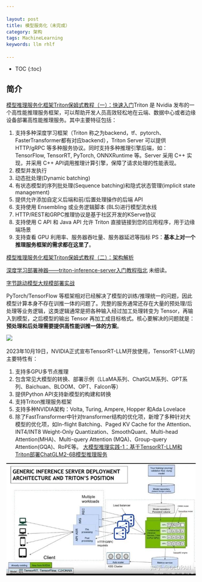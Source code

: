 ```yaml
---

layout: post
title: 模型服务化（未完成）
category: 架构
tags: MachineLearning
keywords: llm rhlf

---
```


<script type="text/javascript" src="http://cdn.mathjax.org/mathjax/latest/MathJax.js?config=default"></script>

* TOC
{:toc}

## 简介

[模型推理服务化框架Triton保姆式教程（一）：快速入门](https://mp.weixin.qq.com/s/YES9OO9NX6-HnzR-pvfFyQ)Triton 是 Nvidia 发布的一个高性能推理服务框架，可以帮助开发人员高效轻松地在云端、数据中心或者边缘设备部署高性能推理服务。其中主要特征包括：
1. 支持多种深度学习框架（Triton 称之为backend，tf、pytorch、FasterTransformer都有对应backend），Triton Server 可以提供 HTTP/gRPC 等多种服务协议。同时支持多种推理引擎后端，如：TensorFlow, TensorRT, PyTorch, ONNXRuntime 等。Server 采用 C++ 实现，并采用 C++ API调用推理计算引擎，保障了请求处理的性能表现。
3. 模型并发执行
4. 动态批处理(Dynamic batching)
5. 有状态模型的序列批处理(Sequence batching)和隐式状态管理(implicit state management)
6. 提供允许添加自定义后端和前/后置处理操作的后端 API
7. 支持使用 Ensembling 或业务逻辑脚本 (BLS)进行模型流水线
8. HTTP/REST和GRPC推理协议是基于社区开发的KServe协议
9. 支持使用 C API 和 Java API 允许 Triton 直接链接到您的应用程序，用于边缘端场景
10. 支持查看 GPU 利用率、服务器吞吐量、服务器延迟等指标
PS：**基本上对一个推理服务框架的需求都在这里了**。

[模型推理服务化框架Triton保姆式教程（二）：架构解析](https://mp.weixin.qq.com/s/ioAx1tAwmCwnVfsATm2qXQ)

[深度学习部署神器——triton-inference-server入门教程指北](https://mp.weixin.qq.com/s/BuVEuZUIvSCuxHQdmR6QUg) 未细读。

[字节跳动模型大规模部署实战](https://mp.weixin.qq.com/s/Aya7V8yomSDqLHA2n1zwbQ)

PyTorch/TensorFlow 等框架相对已经解决了模型的训练/推理统一的问题，因此模型计算本身不存在训推一体的问题了。完整的服务通常还存在大量的预处理/后处理等业务逻辑，这类逻辑通常是把各种输入经过加工处理转变为 Tensor，再输入到模型，之后模型的输出 Tensor 再加工成目标格式。核心要解决的问题就是：**预处理和后处理需要提供高性能训推一体的方案**。

![](/public/upload/machine/pre_after_process.jpg)


2023年10月19日，NVIDIA正式宣布TensorRT-LLM开放使用，TensorRT-LLM的主要特性有：
1. 支持多GPU多节点推理
2. 包含常见大模型的转换、部署示例（LLaMA系列、ChatGLM系列、GPT系列、Baichuan、BLOOM、OPT、Falcon等）
3. 提供Python API支持新模型的构建和转换
4. 支持Triton推理服务框架
5. 支持多种NVIDIA架构：Volta, Turing, Ampere, Hopper 和Ada Lovelace
6. 除了FastTransformer中针对transformer结构的优化项，新增了多种针对大模型的优化项，如In-flight Batching、Paged KV Cache for the Attention、INT4/INT8 Weight-Only Quantization、SmoothQuant、Multi-head Attention(MHA)、Multi-query Attention (MQA)、Group-query Attention(GQA)、RoPE等。
[大模型推理实践-1：基于TensorRT-LLM和Triton部署ChatGLM2-6B模型推理服务](https://zhuanlan.zhihu.com/p/663338695)

![](/public/upload/machine/triton_overview.jpg)